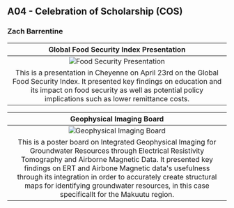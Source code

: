## A04 - Celebration of Scholarship (COS)
### Zach Barrentine

|                                Global Food Security Index Presentation                                 |
| :------------------------------------------------------------------------: |
|     ![Food Security Presentation](https://github.com/user-attachments/assets/c3cbf2fe-de38-4cfe-a6a0-6d393b9ebbfa) 
| This is a presentation in Cheyenne on April 23rd on the Global Food Security Index. It presented key findings on education and its impact on food security as well as potential policy implications such as lower remittance costs. |

|                                Geophysical Imaging Board                                 |
| :------------------------------------------------------------------------: |
|   ![Geophysical Imaging Board](https://github.com/user-attachments/assets/98abfe9e-00db-401d-bb58-6e0edd28c765)
| This is a poster board on Integrated Geophysical Imaging for Groundwater Resources through Electrical Resistivity Tomography and Airborne Magnetic Data. It presented key findings on ERT and Airbone Magnetic data's usefulness through its integration in order to accurately create structural maps for identifying groundwater resources, in this case specificallt for the Makuutu region. |
